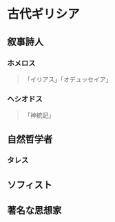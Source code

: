 # 古代ギリシア
## 叙事詩人
### ホメロス
> 「イリアス」「オデュッセイア」
### ヘシオドス
> 「神統記」
## 自然哲学者
### タレス
### 
## ソフィスト
## 著名な思想家